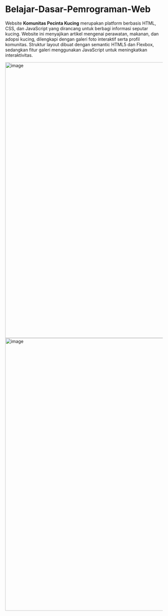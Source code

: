 # Belajar-Dasar-Pemrograman-Web

Website **Komunitas Pecinta Kucing** merupakan platform berbasis HTML, CSS, dan JavaScript yang dirancang untuk berbagi informasi seputar kucing. 
Website ini menyajikan artikel mengenai perawatan, makanan, dan adopsi kucing, dilengkapi dengan galeri foto interaktif serta profil komunitas. 
Struktur layout dibuat dengan semantic HTML5 dan Flexbox, sedangkan fitur galeri menggunakan JavaScript untuk meningkatkan interaktivitas.

<img width="1889" height="879" alt="image" src="https://github.com/user-attachments/assets/935c34cf-8211-42da-b538-d867ae9af24d" />

<img width="1884" height="869" alt="image" src="https://github.com/user-attachments/assets/70ff735d-4010-4de1-b731-d34510b77f05" />
